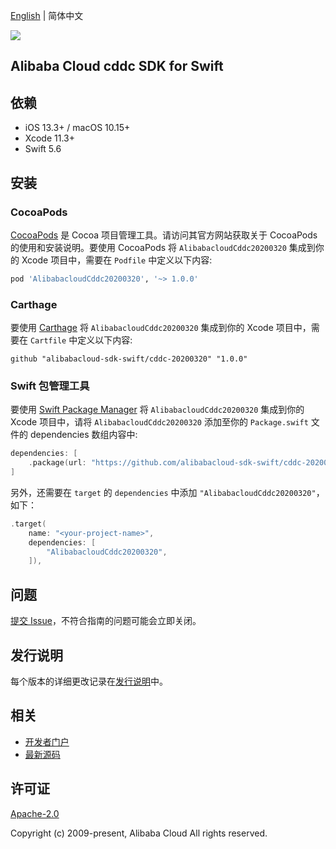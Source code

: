 [English](README.md) | 简体中文

![](https://aliyunsdk-pages.alicdn.com/icons/AlibabaCloud.svg)

## Alibaba Cloud cddc SDK for Swift

## 依赖

- iOS 13.3+ / macOS 10.15+
- Xcode 11.3+
- Swift 5.6

## 安装

### CocoaPods

[CocoaPods](https://cocoapods.org) 是 Cocoa 项目管理工具。请访问其官方网站获取关于 CocoaPods 的使用和安装说明。要使用 CocoaPods 将 `AlibabacloudCddc20200320` 集成到你的 Xcode 项目中，需要在 `Podfile` 中定义以下内容:

```ruby
pod 'AlibabacloudCddc20200320', '~> 1.0.0'
```

### Carthage

要使用 [Carthage](https://github.com/Carthage/Carthage) 将 `AlibabacloudCddc20200320` 集成到你的 Xcode 项目中，需要在 `Cartfile` 中定义以下内容:

```ogdl
github "alibabacloud-sdk-swift/cddc-20200320" "1.0.0"
```

### Swift 包管理工具

要使用 [Swift Package Manager](https://swift.org/package-manager/) 将 `AlibabacloudCddc20200320` 集成到你的 Xcode 项目中，请将 `AlibabacloudCddc20200320` 添加至你的 `Package.swift` 文件的 dependencies 数组内容中:

```swift
dependencies: [
    .package(url: "https://github.com/alibabacloud-sdk-swift/cddc-20200320.git", from: "1.0.0")
]
```

另外，还需要在 `target` 的 `dependencies` 中添加 `"AlibabacloudCddc20200320"`，如下：

```swift
.target(
    name: "<your-project-name>",
    dependencies: [
        "AlibabacloudCddc20200320",
    ]),
```

## 问题

[提交 Issue](https://github.com/alibabacloud-sdk-swift/cddc-20200320/issues/new)，不符合指南的问题可能会立即关闭。

## 发行说明

每个版本的详细更改记录在[发行说明](./ChangeLog.txt)中。

## 相关

* [开发者门户](https://next.api.aliyun.com/home)
* [最新源码](https://github.com/alibabacloud-sdk-swift/cddc-20200320)

## 许可证

[Apache-2.0](http://www.apache.org/licenses/LICENSE-2.0)

Copyright (c) 2009-present, Alibaba Cloud All rights reserved.
